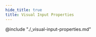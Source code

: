 ```yaml
---
hide_title: true
title: Visual Input Properties
---
```


<div className="ndl-table-35-65">

@include "./_visual-input-properties.md"

</div>
